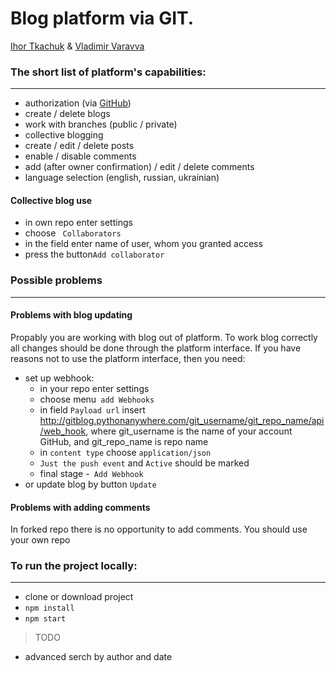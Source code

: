 # Blog platform via GIT.
[Ihor Tkachuk](https://github.com/ihortkachuk)  & [Vladimir Varavva]( https://github.com/Acid-base)

### The short list of platform's capabilities:
---
* authorization (via [GitHub](https://github.com/))
* create / delete blogs
* work with branches (public / private)
* сollective blogging
* create / edit / delete posts
* enable / disable comments
* add (after owner confirmation) / edit / delete comments
* language selection (english, russian, ukrainian)

#### Collective blog use
* in own repo enter settings
* choose ` Collaborators`
* in the field enter name of user, whom you granted access
* press the button`Add collaborator`


### Possible problems
---
#### Problems with  blog updating
Propably you are working with blog out of platform.
To work blog correctly all changes should be done through the platform interface.
If you have reasons not to use the platform interface, then you need:
* set up webhook:
  * in your repo enter settings
  * choose menu` add Webhooks`
  * in field `Payload url` insert http://gitblog.pythonanywhere.com/git_username/git_repo_name/api/web_hook, where git_username  is the name of your account GitHub, and git_repo_name is repo name
  * in `content type` choose `application/json`
  * `Just the push event` and `Active` should be marked
  * final stage -` Add Webhook`
* or update blog by button `Update`

#### Problems with adding comments
In forked repo there is no opportunity to add comments.
You should use your own repo

###  To run the project locally:

 ---
*  clone or download project
*  `npm install`
*  `npm start`



> TODO
* advanced serch by author and date
